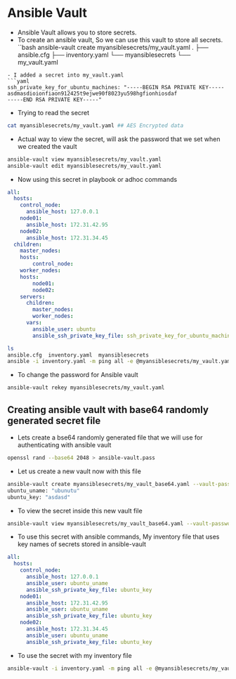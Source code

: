 # Ansible Vault
- Ansible Vault allows you to store secrets.
- To create an ansible vault, So we can use this vault to store all secrets.
``bash
ansible-vault create myansiblesecrets/my_vault.yaml
.
├── ansible.cfg
├── inventory.yaml
└── myansiblesecrets
    └── my_vault.yaml
```
- I added a secret into my_vault.yaml
```yaml
ssh_private_key_for_ubuntu_machines: "-----BEGIN RSA PRIVATE KEY-----
asdmasdioionfiaon912425t9ejwe90f8023yu598hgfionhiosdaf
-----END RSA PRIVATE KEY-----"
```
- Trying to read the secret
```bash
cat myansiblesecrets/my_vault.yaml ## AES Encrypted data 
```
- Actual way to view the secret, will ask the password that we set when we created the vault
```bash
ansible-vault view myansiblesecrets/my_vault.yaml
ansible-vault edit myansiblesecrets/my_vault.yaml
```
- Now using this secret in playbook or adhoc commands
```yaml
all:
  hosts:
    control_node:
      ansible_host: 127.0.0.1
    node01:
      ansible_host: 172.31.42.95
    node02:
      ansible_host: 172.31.34.45
  children:
    master_nodes:
    hosts:
        control_node:
    worker_nodes:
    hosts:
        node01:
        node02:
    servers:
      children:
        master_nodes:
        worker_nodes:
      vars:
        ansible_user: ubuntu
        ansible_ssh_private_key_file: ssh_private_key_for_ubuntu_machines
```
```bash
ls
ansible.cfg  inventory.yaml  myansiblesecrets
ansible -i inventory.yaml -m ping all -e @myansiblesecrets/my_vault.yaml --ask-vault-pass
```
- To change the password for Ansible vault
```bash
ansible-vault rekey myansiblesecrets/my_vault.yaml
```

## Creating ansible vault with base64 randomly generated secret file
- Lets create a bse64 randomly generated file that we will use for authenticating with ansible vault
```bash
openssl rand --base64 2048 > ansible-vault.pass
```
- Let us create a new vault now with this file
```bash
ansible-vault create myansiblesecrets/my_vault_base64.yaml --vault-password-file=ansible-vault.pass
ubuntu_uname: "ubunutu"
ubuntu_key: "asdasd"
```
- To view the secret inside this new vault file
```bash
ansible-vault view myansiblesecrets/my_vault_base64.yaml --vault-password-file=ansible-vault.pass
```
- To use this secret with ansible commands, My inventory file that uses key names of secrets stored in ansible-vault
```yaml
all:
  hosts:
    control_node:
      ansible_host: 127.0.0.1
      ansible_user: ubuntu_uname
      ansible_ssh_private_key_file: ubuntu_key
    node01:
      ansible_host: 172.31.42.95
      ansible_user: ubuntu_uname
      ansible_ssh_private_key_file: ubuntu_key
    node02:
      ansible_host: 172.31.34.45
      ansible_user: ubuntu_uname
      ansible_ssh_private_key_file: ubuntu_key
```
- To use the secret with my inventory file
```bash
ansible-vault -i inventory.yaml -m ping all -e @myansiblesecrets/my_vault_base64.yaml --vault-password-file=ansible-vault.pass
```

